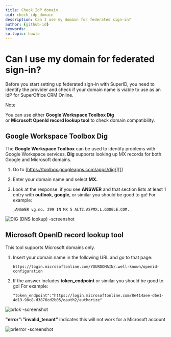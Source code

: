 ```yaml
---
title: Check IdP domain
uid: check_idp_domain
description: Can I use my domain for federated sign-in?
author: {github-id}
keywords:
so.topic: howto
---
```


# Can I use my domain for federated sign-in?

Before you start setting up federated sign-in with SuperID, you need to identify the provider and check if your domain name is viable to use as an IdP for SuperOffice CRM Online.

>[!NOTE]
> You can use either **Google Workspace Toolbox Dig** or **Microsoft OpenId record lookup tool** to check domain compatibility.

## Google Workspace Toolbox Dig

The **Google Workspace Toolbox** can be used to identify problems with Google Workspace services. **Dig** supports looking up MX records for both Google and Microsoft domains.

1. Go to [https://toolbox.googleapps.com/apps/dig/][1]

2. Enter your domain name and select **MX.**

3. Look at the response: if you see **ANSWER** and that section lists at least 1 entry with **outlook**, **google**, or similar you should be good to go! For example:

    ```text
    ;ANSWER vg.no. 299 IN MX 5 ALT2.ASPMX.L.GOOGLE.COM.
    ```

![DIG (DNS lookup) -screenshot][img1]

## Microsoft OpenID record lookup tool

This tool supports Microsoft domains only.

1. Insert your domain name in the following URL and go to that page:

    ```text
    https://login.microsoftonline.com/YOURDOMAIN/.well-known/openid-configuration
    ```

2. If the answer includes **token_endpoint** or similar you should be good to go! For example:

    ```text
    "token_endpoint":"https://login.microsoftonline.com/8e414aee-d6e1-4d13-98c8-d3876cd2b05/oauth2/authorize"
    ```

![orlok -screenshot][img2]

**"error":"invalid_tenant"** indicates this will not work for a Microsoft account

![orlerror -screenshot][img3]

<!-- Referenced links -->
[1]: https://toolbox.googleapps.com/apps/dig/

[img1]: media/dig.png
[img2]: media/orlok.png
[img3]: media/orlerror.png
